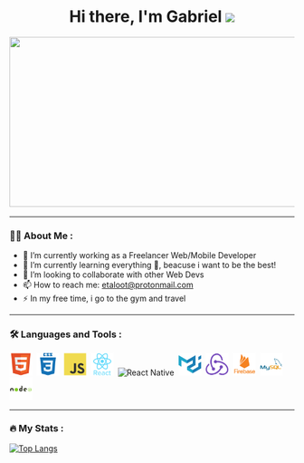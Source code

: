 <h1 align="center">
 Hi there, I'm Gabriel
  <img src="https://media.giphy.com/media/hvRJCLFzcasrR4ia7z/giphy.gif" width="30px"/>
</h1>

<div align="center">
    <img src="https://media.giphy.com/media/doXBzUFJRxpaUbuaqz/giphy.gif" width="600" height="300"/>
</div>



<!--
**Etaloot/etaloot** is a ✨ _special_ ✨ repository because its `README.md` (this file) appears on your GitHub profile.
-->


---


### :woman_technologist: About Me :
- 🔭 I’m currently working as a Freelancer Web/Mobile Developer
- 🌱 I’m currently learning everything 🤣, beacuse i want to be the best!
- 👯 I’m looking to collaborate with other Web Devs
- 📫 How to reach me: etaloot@protonmail.com
- ⚡ In my free time, i go to the gym and travel

---


### :hammer_and_wrench: Languages and Tools :

<div>
  <img src="https://github.com/devicons/devicon/blob/master/icons/html5/html5-original.svg" title="HTML5" alt="HTML" width="40" height="40"/>&nbsp;
  <img src="https://github.com/devicons/devicon/blob/master/icons/css3/css3-plain-wordmark.svg"  title="CSS3" alt="CSS" width="40" height="40"/>&nbsp;
  <img src="https://github.com/devicons/devicon/blob/master/icons/javascript/javascript-original.svg" title="JavaScript" alt="JavaScript" width="40" height="40"/>&nbsp;
  <img src="https://github.com/devicons/devicon/blob/master/icons/react/react-original-wordmark.svg" title="React" alt="React" width="40" height="40"/>&nbsp;
  <img src="https://miro.medium.com/max/828/1*kw4JOw5KIj54IvbgEJiWeA.png" title="React Native" alt="React Native" width="40" height="40"/>&nbsp;
  <img src="https://github.com/devicons/devicon/blob/master/icons/materialui/materialui-original.svg" title="Material UI" alt="Material UI" width="40" height="40"/>&nbsp;
  <img src="https://github.com/devicons/devicon/blob/master/icons/redux/redux-original.svg" title="Redux" alt="Redux " width="40" height="40"/>&nbsp;
  <img src="https://github.com/devicons/devicon/blob/master/icons/firebase/firebase-plain-wordmark.svg" title="Firebase" alt="Firebase" width="40" height="40"/>&nbsp;
  <img src="https://github.com/devicons/devicon/blob/master/icons/mysql/mysql-original-wordmark.svg" title="MySQL"  alt="MySQL" width="40" height="40"/>&nbsp;
  <img src="https://github.com/devicons/devicon/blob/master/icons/nodejs/nodejs-original-wordmark.svg" title="NodeJS" alt="NodeJS" width="40" height="40"/>&nbsp; 
</div>

---

### :fire: My Stats :
[![Top Langs](https://github-readme-stats.vercel.app/api/top-langs/?username=etaloot&layout=compact&theme=vision-friendly-dark)](https://github.com/anuraghazra/github-readme-stats)
